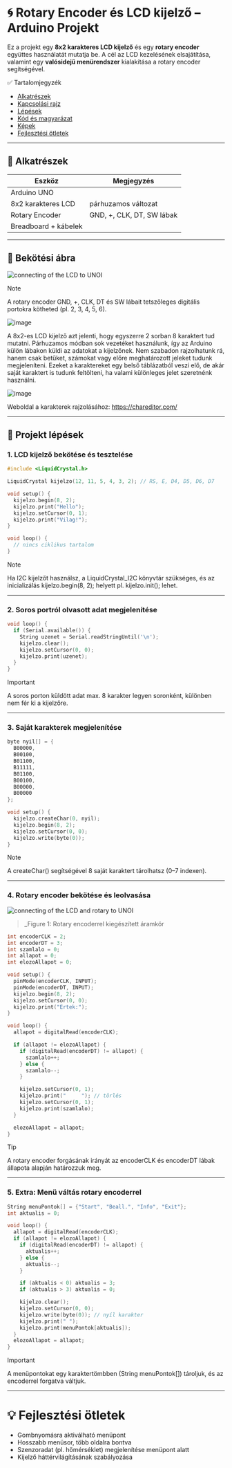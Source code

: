# 🌀 Rotary Encoder és LCD kijelző – Arduino Projekt

Ez a projekt egy **8x2 karakteres LCD kijelző** és egy **rotary encoder** együttes használatát mutatja be. A cél az LCD kezelésének elsajátítása, valamint egy **valósidejű menürendszer** kialakítása a rotary encoder segítségével.

✅ Tartalomjegyzék
- [Alkatrészek](#alkatrészek)
- [Kapcsolási rajz](#kapcsolási-rajz)
- [Lépések](#lépések)
- [Kód és magyarázat](#kód-és-magyarázat)
- [Képek](#képek)
- [Fejlesztési ötletek](#fejlesztési-ötletek)

---

## 🧰 Alkatrészek

| Eszköz                    | Megjegyzés                  |
|---------------------------|-----------------------------|
| Arduino UNO               |                             |
| 8x2 karakteres LCD        |  párhuzamos változat        |
| Rotary Encoder            | GND, +, CLK, DT, SW lábak   |
| Breadboard + kábelek      |                             |

---

## 🔌 Bekötési ábra


![connecting of the LCD to UNOI](/3.%20feladat/3-1.png)

> [!NOTE]
> A rotary encoder GND, +, CLK, DT és SW lábait tetszőleges digitális portokra kötheted (pl. 2, 3, 4, 5, 6).



![image](https://github.com/user-attachments/assets/91db4bed-bd04-410e-a63b-39c450081c41)

A 8x2-es LCD kijelző azt jelenti, hogy egyszerre 2 sorban 8 karaktert tud mutatni. Párhuzamos módban sok vezetéket használunk, így az Arduino külön lábakon küldi az adatokat a kijelzőnek. Nem szabadon rajzolhatunk rá, hanem csak betűket, számokat vagy előre meghatározott jeleket tudunk megjeleníteni. Ezeket a karaktereket egy belső táblázatból veszi elő, de akár saját karaktert is tudunk feltölteni, ha valami különleges jelet szeretnénk használni.

![image](https://github.com/user-attachments/assets/c9db8946-716f-4887-8c29-470dd95f1279)

Weboldal a karakterek rajzolásához: https://chareditor.com/

---

## 🔢 Projekt lépések

### 1. LCD kijelző bekötése és tesztelése

```cpp
#include <LiquidCrystal.h>

LiquidCrystal kijelzo(12, 11, 5, 4, 3, 2); // RS, E, D4, D5, D6, D7

void setup() {
  kijelzo.begin(8, 2);
  kijelzo.print("Hello");
  kijelzo.setCursor(0, 1);
  kijelzo.print("Vilag!");
}

void loop() {
  // nincs ciklikus tartalom
}
```

> [!NOTE]
>Ha I2C kijelzőt használsz, a LiquidCrystal_I2C könyvtár szükséges, és az inicializálás kijelzo.begin(8, 2); helyett pl. kijelzo.init(); lehet.

---

### 2. Soros portról olvasott adat megjelenítése
```cpp
void loop() {
  if (Serial.available()) {
    String uzenet = Serial.readStringUntil('\n');
    kijelzo.clear();
    kijelzo.setCursor(0, 0);
    kijelzo.print(uzenet);
  }
}
```

> [!IMPORTANT]
>A soros porton küldött adat max. 8 karakter legyen soronként, különben nem fér ki a kijelzőre.

---


### 3. Saját karakterek megjelenítése
```cpp
byte nyil[] = {
  B00000,
  B00100,
  B01100,
  B11111,
  B01100,
  B00100,
  B00000,
  B00000
};

void setup() {
  kijelzo.createChar(0, nyil);
  kijelzo.begin(8, 2);
  kijelzo.setCursor(0, 0);
  kijelzo.write(byte(0));
}
```

> [!NOTE]
>A createChar() segítségével 8 saját karaktert tárolhatsz (0–7 indexen).

---


### 4. Rotary encoder bekötése és leolvasása

![connecting of the LCD and rotary to UNOI](/3.%20feladat/3-2.png)
>_Figure 1: Rotary encoderrel kiegészített áramkör

```cpp
int encoderCLK = 2;
int encoderDT = 3;
int szamlalo = 0;
int allapot = 0;
int elozoAllapot = 0;

void setup() {
  pinMode(encoderCLK, INPUT);
  pinMode(encoderDT, INPUT);
  kijelzo.begin(8, 2);
  kijelzo.setCursor(0, 0);
  kijelzo.print("Ertek:");
}

void loop() {
  allapot = digitalRead(encoderCLK);

  if (allapot != elozoAllapot) {
    if (digitalRead(encoderDT) != allapot) {
      szamlalo++;
    } else {
      szamlalo--;
    }

    kijelzo.setCursor(0, 1);
    kijelzo.print("     "); // törlés
    kijelzo.setCursor(0, 1);
    kijelzo.print(szamlalo);
  }

  elozoAllapot = allapot;
}
```

> [!TIP]
>A rotary encoder forgásának irányát az encoderCLK és encoderDT lábak állapota alapján határozzuk meg.

---


### 5. Extra: Menü váltás rotary encoderrel
```cpp
String menuPontok[] = {"Start", "Beall.", "Info", "Exit"};
int aktualis = 0;

void loop() {
  allapot = digitalRead(encoderCLK);
  if (allapot != elozoAllapot) {
    if (digitalRead(encoderDT) != allapot) {
      aktualis++;
    } else {
      aktualis--;
    }

    if (aktualis < 0) aktualis = 3;
    if (aktualis > 3) aktualis = 0;

    kijelzo.clear();
    kijelzo.setCursor(0, 0);
    kijelzo.write(byte(0)); // nyíl karakter
    kijelzo.print(" ");
    kijelzo.print(menuPontok[aktualis]);
  }
  elozoAllapot = allapot;
}
```

> [!IMPORTANT]
>A menüpontokat egy karaktertömbben (String menuPontok[]) tároljuk, és az encoderrel forgatva váltjuk.

---

# 💡 Fejlesztési ötletek
- Gombnyomásra aktiválható menüpont
- Hosszabb menüsor, több oldalra bontva
- Szenzoradat (pl. hőmérséklet) megjelenítése menüpont alatt
- Kijelző háttérvilágításának szabályozása

